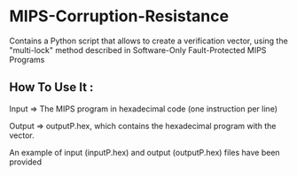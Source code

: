 MIPS-Corruption-Resistance
==========================
Contains a Python script that allows to create a verification vector, using the "multi-lock" method described in
Software-Only Fault-Protected MIPS Programs

How To Use It :
---------------
Input => The MIPS program in hexadecimal code (one instruction per line)

Output => outputP.hex, which contains the hexadecimal program with the vector.

An example of input (inputP.hex) and output (outputP.hex) files have been provided

